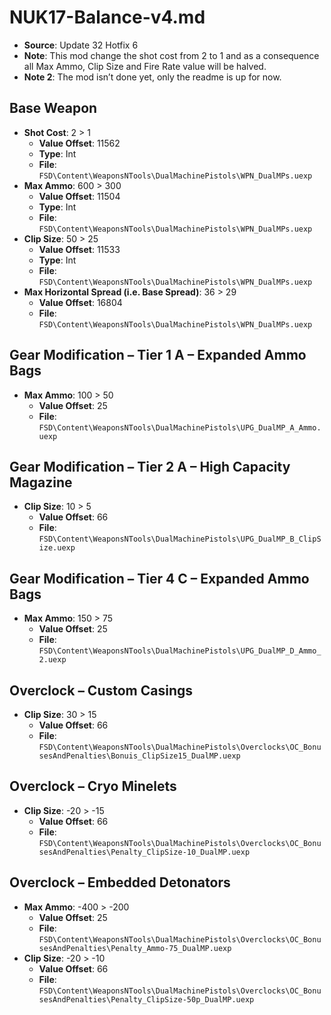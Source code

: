 # NUK17-Balance-v4.md
* **Source**: Update 32 Hotfix 6
* **Note**: This mod change the shot cost from 2 to 1 and as a consequence all Max Ammo, Clip Size and Fire Rate value will be halved.
* **Note 2**: The mod isn’t done yet, only the readme is up for now.

## Base Weapon
* **Shot Cost**: 2 > 1
  * **Value Offset**: 11562
  * **Type**: Int
  * **File**: `FSD\Content\WeaponsNTools\DualMachinePistols\WPN_DualMPs.uexp`
* **Max Ammo**: 600 > 300
  * **Value Offset**: 11504
  * **Type**: Int
  * **File**: `FSD\Content\WeaponsNTools\DualMachinePistols\WPN_DualMPs.uexp`
* **Clip Size**: 50 > 25
  * **Value Offset**: 11533
  * **Type**: Int
  * **File**: `FSD\Content\WeaponsNTools\DualMachinePistols\WPN_DualMPs.uexp`
* **Max Horizontal Spread (i.e. Base Spread)**: 36 > 29 <!-- ~ 100% > 80% Base Spread -->
  * **Value Offset**: 16804
  * **File**: `FSD\Content\WeaponsNTools\DualMachinePistols\WPN_DualMPs.uexp`

## Gear Modification – Tier 1 A – Expanded Ammo Bags
* **Max Ammo**: 100 > 50
  * **Value Offset**: 25
  * **File**: `FSD\Content\WeaponsNTools\DualMachinePistols\UPG_DualMP_A_Ammo.uexp`

## Gear Modification – Tier 2 A – High Capacity Magazine
* **Clip Size**: 10 > 5
  * **Value Offset**: 66
  * **File**: `FSD\Content\WeaponsNTools\DualMachinePistols\UPG_DualMP_B_ClipSize.uexp`

## Gear Modification – Tier 4 C – Expanded Ammo Bags
* **Max Ammo**: 150 > 75
  * **Value Offset**: 25
  * **File**: `FSD\Content\WeaponsNTools\DualMachinePistols\UPG_DualMP_D_Ammo_2.uexp`

## Overclock – Custom Casings
* **Clip Size**: 30 > 15
  * **Value Offset**: 66
  * **File**: `FSD\Content\WeaponsNTools\DualMachinePistols\Overclocks\OC_BonusesAndPenalties\Bonuis_ClipSize15_DualMP.uexp`

## Overclock – Cryo Minelets
* **Clip Size**: -20 > -15
  * **Value Offset**: 66
  * **File**: `FSD\Content\WeaponsNTools\DualMachinePistols\Overclocks\OC_BonusesAndPenalties\Penalty_ClipSize-10_DualMP.uexp`

## Overclock – Embedded Detonators
* **Max Ammo**: -400 > -200
  * **Value Offset**: 25
  * **File**: `FSD\Content\WeaponsNTools\DualMachinePistols\Overclocks\OC_BonusesAndPenalties\Penalty_Ammo-75_DualMP.uexp`
* **Clip Size**: -20 > -10
  * **Value Offset**: 66
  * **File**: `FSD\Content\WeaponsNTools\DualMachinePistols\Overclocks\OC_BonusesAndPenalties\Penalty_ClipSize-50p_DualMP.uexp`
